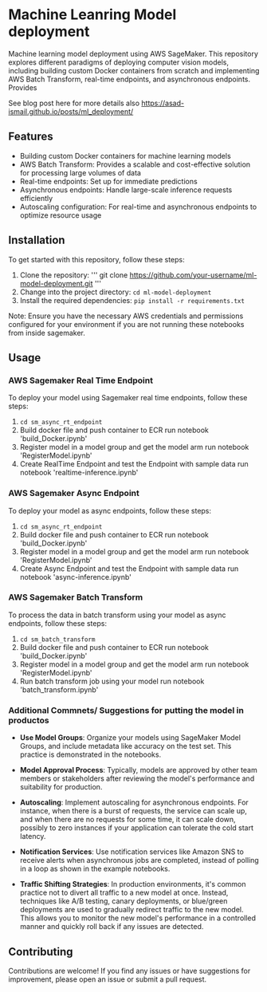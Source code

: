 # Machine Leanring Model deployment

Machine learning model deployment using AWS SageMaker. This repository explores different paradigms of deploying computer vision models, including building custom Docker containers from scratch and implementing AWS Batch Transform, real-time endpoints, and asynchronous endpoints.
Provides 

See blog post here for more details also
https://asad-ismail.github.io/posts/ml_deployment/


## Features

- Building custom Docker containers for machine learning models
- AWS Batch Transform: Provides a scalable and cost-effective solution for processing large volumes of data
- Real-time endpoints: Set up for immediate predictions
- Asynchronous endpoints: Handle large-scale inference requests efficiently
- Autoscaling configuration: For real-time and asynchronous endpoints to optimize resource usage

## Installation

To get started with this repository, follow these steps:

1. Clone the repository: 
'''
git clone https://github.com/your-username/ml-model-deployment.git
'''
2. Change into the project directory: 
```cd ml-model-deployment```
3. Install the required dependencies: ```pip install -r requirements.txt```

Note: Ensure you have the necessary AWS credentials and permissions configured for your environment if you are not running these notebooks from inside sagemaker.

## Usage

### AWS Sagemaker Real Time Endpoint

To deploy your model using Sagemaker real time endpoints, follow these steps:

1. ```cd sm_async_rt_endpoint```
2. Build docker file and push container to ECR run notebook 'build_Docker.ipynb'
3. Register model in a model group and get the model arm run notebook 'RegisterModel.ipynb'
4. Create RealTime Endpoint and test the Endpoint with sample data run notebook 'realtime-inference.ipynb'

### AWS Sagemaker Async Endpoint

To deploy your model as async endpoints, follow these steps:

1. ```cd sm_async_rt_endpoint```
2. Build docker file and push container to ECR run notebook 'build_Docker.ipynb'
3. Register model in a model group and get the model arm run notebook 'RegisterModel.ipynb'
4. Create Async Endpoint and test the Endpoint with sample data run notebook 'async-inference.ipynb'

### AWS Sagemaker Batch Transform

To process the data in batch transform using your model as async endpoints, follow these steps:

1. ```cd sm_batch_transform```
2. Build docker file and push container to ECR run notebook 'build_Docker.ipynb'
3. Register model in a model group and get the model arm run notebook 'RegisterModel.ipynb'
4. Run batch transform job using your model run notebook 'batch_transform.ipynb'


### Additional Commnets/ Suggestions for putting the model in productos
- **Use Model Groups**: Organize your models using SageMaker Model Groups, and include metadata like accuracy on the test set. This practice is demonstrated in the notebooks.

- **Model Approval Process**: Typically, models are approved by other team members or stakeholders after reviewing the model's performance and suitability for production.

- **Autoscaling**: Implement autoscaling for asynchronous endpoints. For instance, when there is a burst of requests, the service can scale up, and when there are no requests for some time, it can scale down, possibly to zero instances if your application can tolerate the cold start latency.

- **Notification Services**: Use notification services like Amazon SNS to receive alerts when asynchronous jobs are completed, instead of polling in a loop as shown in the example notebooks.

- **Traffic Shifting Strategies**: In production environments, it's common practice not to divert all traffic to a new model at once. Instead, techniques like A/B testing, canary deployments, or blue/green deployments are used to gradually redirect traffic to the new model. This allows you to monitor the new model's performance in a controlled manner and quickly roll back if any issues are detected.

## Contributing

Contributions are welcome! If you find any issues or have suggestions for improvement, please open an issue or submit a pull request.


